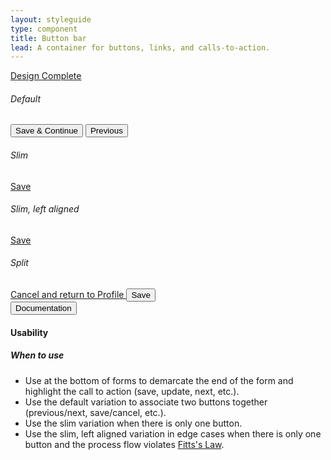 ```yaml
---
layout: styleguide
type: component
title: Button bar
lead: A container for buttons, links, and calls-to-action.
---
```


<a href="{{ site.baseurl }}/getting-started/#maturity" class="usa-label maturity design_complete">
  Design Complete
</a>

<div class="preview">
  <h6 class="usa-heading-alt">Default</h6>
  <div class="usajobs-button_bar">
    <div class="usajobs-button_bar__body">
       <button id="save_and_continue" class="usa-button usajobs-button_bar__save">
        Save &amp; Continue
      </button>
      <button id="previous" class="usa-button usa-button-gray">
        Previous
      </button>
    </div>
  </div>

  <h6 class="usa-heading-alt">Slim</h6>
  <div class="usajobs-button_bar--slim">
    <div class="usajobs-button_bar__body">
      <a href="#success" class="usa-button-big usa-button-primary usajobs-button_bar__save">
        Save
      </a>
    </div>
  </div>

  <h6 class="usa-heading-alt">Slim, left aligned</h6>
  <div class="usajobs-button_bar--slim usajobs-button_bar--slim-left">
    <div class="usajobs-button_bar__body">
      <a href="#success" class="usa-button-big usa-button-primary usajobs-button_bar__save">
        Save
      </a>
    </div>
  </div>

  <h6 class="usa-heading-alt">Split</h6>
  <div class="usajobs-button-bar--split">
    <div class="usajobs-button-bar__body">
      <a class="usa-button usa-button-secondary" href="#profile">
        Cancel and return to Profile
      </a>
      <button class="usa-button usajobs-button-bar__save">Save</button>
    </div>
  </div>
</div>

<div class="usa-accordion-bordered usa-accordion-docs">
  <button class="usa-button-unstyled usa-accordion-button"
      aria-expanded="true" aria-controls="doc-0">
    Documentation
  </button>
  <div id="doc-0" class="usa-accordion-content">
    <h4 class="usa-heading">Usability</h4>
    <h5>When to use</h5>
    <ul class="usa-content-list">
      <li>
        Use at the bottom of forms to demarcate the end of the form and highlight the call to action (save, update, next, etc.).
      </li>
      <li>
        Use the default variation to associate two buttons together (previous/next, save/cancel, etc.).
      </li>
      <li>
        Use the slim variation when there is only one button.
      </li>
      <li>
        Use the slim, left aligned variation in edge cases when there is only one button and the process flow violates <a href="https://en.wikipedia.org/wiki/Fitts%27s_law" title="Definition of Fitts's Law on Wikipedia" target="_blank">Fitts's Law</a>.
      </li>
    </ul>
  </div>
</div>
